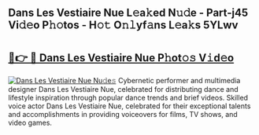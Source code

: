 ## Dans Les Vestiaire Nue L𝚎a𝚔ed N𝚞𝚍e - Part-j45 Vi𝚍𝚎o P𝚑𝚘tos - H𝚘𝚝 O𝚗𝚕yf𝚊ns L𝚎a𝚔s 5YLwv

# <h2><a href="http://kfc8kyn.oniu.top/?m=Dans+Les+Vestiaire+Nue">🔗👉 🔴 Dans Les Vestiaire Nue P𝚑ot𝚘𝚜 V𝚒d𝚎o</a></h2>

[![Dans Les Vestiaire Nue Nu𝚍e𝚜](https://i.imgur.com/0qMVB7G.gif)](http://kfc8kyn.oniu.top/?m=Dans+Les+Vestiaire+Nue)
Cybernetic performer and multimedia designer Dans Les Vestiaire Nue, celebrated for distributing dance and lifestyle inspiration through popular dance trends and brief videos. Skilled voice actor Dans Les Vestiaire Nue, celebrated for their exceptional talents and accomplishments in providing voiceovers for films, TV shows, and video games.  
